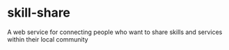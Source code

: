 skill-share
===========

A web service for connecting people who want to share skills and services within their local community
